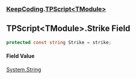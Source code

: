 ### [KeepCoding](KeepCoding.md 'KeepCoding').[TPScript&lt;TModule&gt;](KeepCoding_TPScript_TModule_.md 'KeepCoding.TPScript&lt;TModule&gt;')
## TPScript&lt;TModule&gt;.Strike Field
```csharp
protected const string Strike = strike;
```
#### Field Value
[System.String](https://docs.microsoft.com/en-us/dotnet/api/System.String 'System.String')

